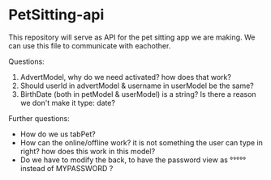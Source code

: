 # PetSitting-api

This repository will serve as API for the pet sitting app we are making. We can use this file to communicate with eachother.

Questions:
  1. AdvertModel, why do we need activated? how does that work?
  2. Should userId in advertModel & username in userModel be the same?
  3. BirthDate (both in petModel & userModel) is a string? Is there a reason we don't make it type: date?
  
  
  Further questions:
  - How do we us tabPet?
  - How can the online/offline work? it is not something the user can type in right? how does this work in this model?
  - Do we have to modify the back, to have the password view as °°°°° instead of MYPASSWORD ?

